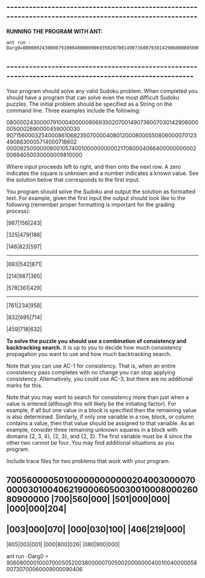 
## ------------------------------------------------------------------------------------------------------
 **RUNNING THE PROGRAM WITH ANT:**
```
ant run -Darg0=080000243000079100040000090693502070014907360070301429060000050002690000459000030
```
## -----------------------------------------------------------------------------------------------------


Your program should solve any valid Sudoku problem. When completed you should have a program that can solve even the most difficult Sudoku puzzles. The initial problem should be specified as a String on the command line.  Three examples include the following:

080000243000079100040000090693502070014907360070301429060000050002690000459000030
907156000325400086106823507000040801200080005508060000701234908830005714000718602
000092500000060010574001000000000021708000406640000000000200694050030000009810000

 Where input proceeds left to right, and then onto the next row.  A zero indicates the square is unknown and a number indicates a known value.  See the solution below that corresponds to the first input.


 You program should solve the Sudoku and output the solution as formatted text.  For example, given the first input the output should look like to the following (remember proper formatting is important for the grading process):

|987|156|243|

|325|479|186|

|146|823|597|

------------

|693|542|871|

|214|987|365|

|578|361|429|

------------

|761|234|958|

|832|695|714|

|459|718|632|

 **To solve the puzzle you should use a combination of consistency and backtracking search.**  It is up to you to decide how much consistency propagation you want to use and how much backtracking search.

Note that you can use AC-1 for consistency.  That is, when an entire consistency pass completes with no change you can stop applying consistency.  Alternatively, you could use AC-3, but there are no additional marks for this.

Note that you may want to search for consistency more than just when a value is entered (although this will likely be the initiating factor).  For example, if all but one value in a block is specified then the remaining value is also determined.  Similarly, if only one variable in a row, block, or column contains a value, then that value should be assigned to that variable.  As an example, consider three remaining unknown squares in a block with domains {2, 3, 4}, {2, 3}, and {2, 3}.  The first variable must be 4 since the other two cannot be four.  You may find additional situations as you program.

Include trace files for two problems that work with your program.


700560000501000000000000204003000070000030100406219000605003001000800026080900000
|700|560|000|
|501|000|000|
|000|000|204|
------------
|003|000|070|
|000|030|100|
|406|219|000|
------------
|605|003|001|
|000|800|026|
|080|900|000|



ant run -Darg0 = 906080000100070005052003800000700500200000004001004000005800730700060009000090406

